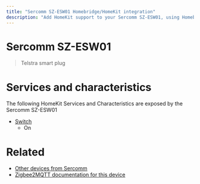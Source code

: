 ```yaml
---
title: "Sercomm SZ-ESW01 Homebridge/HomeKit integration"
description: "Add HomeKit support to your Sercomm SZ-ESW01, using Homebridge, Zigbee2MQTT and homebridge-z2m."
---
```

<!---
This file has been GENERATED using src/docgen/docgen.ts
DO NOT EDIT THIS FILE MANUALLY!
-->
# Sercomm SZ-ESW01
> Telstra smart plug


# Services and characteristics
The following HomeKit Services and Characteristics are exposed by
the Sercomm SZ-ESW01

* [Switch](../../switch.md)
  * On


# Related
* [Other devices from Sercomm](../index.md#sercomm)
* [Zigbee2MQTT documentation for this device](https://www.zigbee2mqtt.io/devices/SZ-ESW01.html)